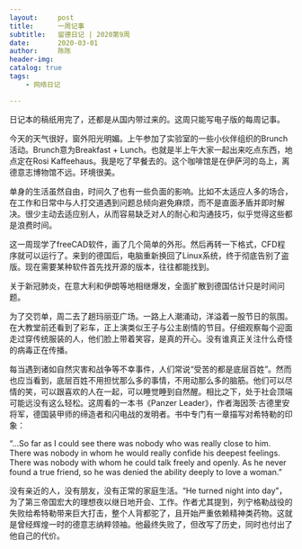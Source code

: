 ```yaml
---
layout:     post
title:      一周记事
subtitle:   留德日记 | 2020第9周
date:       2020-03-01
author:     陈陈
header-img: 
catalog: true
tags:
    - 网络日记

---
```


日记本的稿纸用完了，还都是从国内带过来的。这周只能写电子版的每周记事。

今天的天气很好，窗外阳光明媚。上午参加了实验室的一些小伙伴组织的Brunch活动。Brunch意为Breakfast + Lunch。也就是半上午大家一起出来吃点东西，地点定在Rosi Kaffeehaus。我是吃了早餐去的。这个咖啡馆是在伊萨河的岛上，离德意志博物馆不远。环境很美。

单身的生活虽然自由，时间久了也有一些负面的影响。比如不太适应人多的场合，在工作和日常中与人打交道遇到问题总倾向避免麻烦，而不是直面矛盾并即时解决。很少主动去适应别人，从而容易缺乏对人的耐心和沟通技巧，似乎觉得这些都是浪费时间。

这一周现学了freeCAD软件，画了几个简单的外形。然后再转一下格式，CFD程序就可以运行了。来到的德国后，电脑重新换回了Linux系统，终于彻底告别了盗版。现在需要某种软件首先找开源的版本，往往都能找到。

关于新冠肺炎，在意大利和伊朗等地相继爆发，全面扩散到德国估计只是时间问题。

为了交罚单，周二去了趟玛丽亚广场。一路上人潮涌动，洋溢着一股节日的氛围。在大教堂前还看到了彩车，正上演类似王子与公主剧情的节目。仔细观察每个迎面走过穿传统服装的人，他们脸上带着笑容，是真的开心。没有谁真正关注什么奇怪的病毒正在传播。

每当遇到诸如自然灾害和战争等不幸事件，人们常说“受苦的都是底层百姓”。然而也应当看到，底层百姓不用担忧那么多的事情，不用动那么多的脑筋。他们可以尽情的笑，可以跟喜欢的人在一起，可以睡觉睡到自然醒。相比之下，处于社会顶端可能远没有这么轻松。这周看的一本书《Panzer Leader》，作者海因茨·古德里安将军，德国装甲师的缔造者和闪电战的发明者。书中专门有一章描写对希特勒的印象：

“...So far as I could see there was nobody who was really close to him. There was nobody in whom he would really confide his deepest feelings. There was nobody with whom he could talk freely and openly. As he never found a true friend, so he was denied the ability deeply to love a woman.”

没有亲近的人，没有朋友，没有正常的家庭生活。“He turned night into day”，为了第三帝国宏大的理想夜以继日地开会、工作。作者尤其提到，列宁格勒战役的失败给希特勒带来巨大打击，整个人背都驼了，且开始严重依赖精神类药物。这就是曾经辉煌一时的德意志纳粹领袖。他最终失败了，但改写了历史，同时也付出了他自己的代价。
